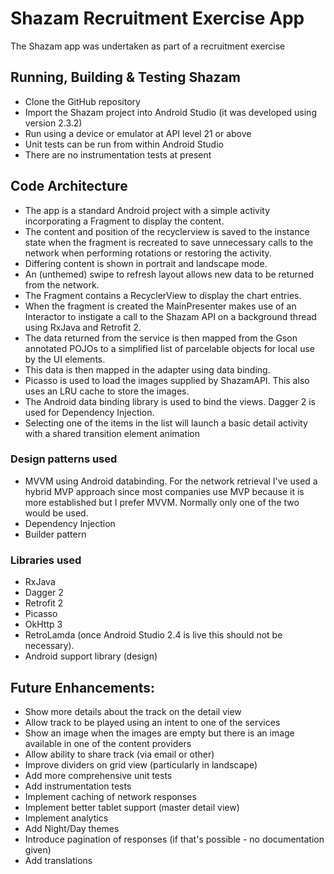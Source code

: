 # Shazam Recruitment Exercise App
The Shazam app was undertaken as part of a recruitment exercise
## Running, Building & Testing Shazam
 - Clone the GitHub repository
 - Import the Shazam project into Android Studio (it was developed using version 2.3.2)
 - Run using a device or emulator at API level 21 or above
 - Unit tests can be run from within Android Studio
 - There are no instrumentation tests at present
## Code Architecture
 - The app is a standard Android project with a simple activity incorporating a Fragment to display the content.
 - The content and position of the recyclerview is saved to the instance state when the fragment is recreated to save unnecessary calls to the network when performing rotations or restoring the activity.
 - Differing content is shown in portrait and landscape mode.
 - An (unthemed) swipe to refresh layout allows new data to be returned from the network.
 - The Fragment contains a RecyclerView to display the chart entries. 
 - When the fragment is created the MainPresenter makes use of an Interactor to instigate a call to the Shazam API on a background thread using RxJava and Retrofit 2. 
 - The data returned from the service is then mapped from the Gson annotated POJOs to a simplified list of parcelable objects for local use by the UI elements.
 - This data is then mapped in the adapter using data binding.
 - Picasso is used to load the images supplied by ShazamAPI. This also uses an LRU cache to store the images. 
 - The Android data binding library is used to bind the views. Dagger 2 is used for Dependency Injection.
 - Selecting one of the items in the list will launch a basic detail activity with a shared transition element animation
### Design patterns used
 - MVVM using Android databinding. For the network retrieval I've used a hybrid MVP approach since most companies use MVP because it is more established but I prefer MVVM. Normally only one of the two would be used.
 - Dependency Injection
 - Builder pattern
### Libraries used
 - RxJava
 - Dagger 2
 - Retrofit 2
 - Picasso
 - OkHttp 3
 - RetroLamda (once Android Studio 2.4 is live this should not be necessary).
 - Android support library (design)
 
## Future Enhancements:
 - Show more details about the track on the detail view
 - Allow track to be played using an intent to one of the services
 - Show an image when the images are empty but there is an image available in one of the content providers
 - Allow ability to share track (via email or other)
 - Improve dividers on grid view (particularly in landscape)
 - Add more comprehensive unit tests
 - Add instrumentation tests
 - Implement caching of network responses
 - Implement better tablet support (master detail view)
 - Implement analytics
 - Add Night/Day themes
 - Introduce pagination of responses (if that's possible - no documentation given)
 - Add translations